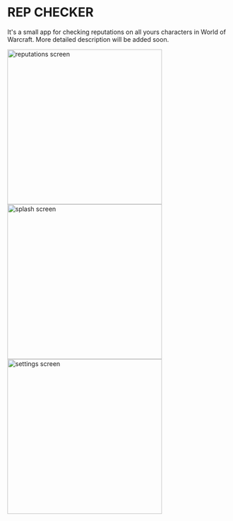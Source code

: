 # REP CHECKER
It's a small app for checking reputations on all yours characters in World of Warcraft. 
More detailed description will be added soon. 

<div>
  <img src="https://i.ibb.co/QF2mc0W/reputations-screen-prototype.png" alt="reputations screen" width="350"/>
  <img src="https://i.ibb.co/1Rmt0mr/splash-screen-prototype.png" alt="splash screen" width="350"/>
  <img src="https://i.ibb.co/DQsPTPv/settings-screen-prototype.png" alt="settings screen" width="350"/>
</div>
